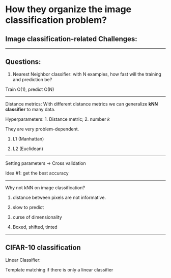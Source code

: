 # How they organize the image classification problem? 

## Image classification-related Challenges: 

---

## Questions:

1. Nearest Neighbor classifier: with N examples, how fast will the training and prediction be?

Train O(1), predict O(N)

---

Distance metrics: With different distance metrics we can generalize **kNN classifier** to many data. 

Hyperparameters: 1. Distance metric; 2. number *k*

They are very problem-dependent. 

1. L1 (Manhattan)

2. L2 (Euclidean)

---

Setting parameters -> Cross validation

Idea #1: get the best accuracy

---

Why not kNN on image classification?

1. distance between pixels are not informative. 

2. slow to predict

3. curse of dimensionality 

4. Boxed, shifted, tinted 

---

## CIFAR-10 classification 

Linear Classifier: 

Template matching if there is only a linear classifier 
